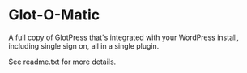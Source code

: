 # Glot-O-Matic

A full copy of GlotPress that's integrated with your WordPress install, including single sign on, all in a single plugin.

See readme.txt for more details.
